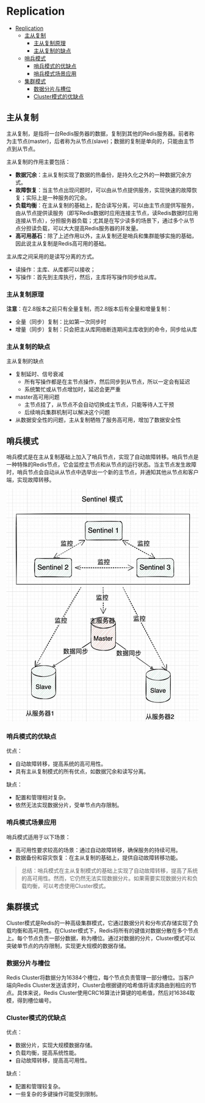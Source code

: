 # Replication
- [Replication](#replication)
  - [主从复制](#主从复制)
    - [主从复制原理](#主从复制原理)
    - [主从复制的缺点](#主从复制的缺点)
  - [哨兵模式](#哨兵模式)
    - [哨兵模式的优缺点](#哨兵模式的优缺点)
    - [哨兵模式场景应用](#哨兵模式场景应用)
  - [集群模式](#集群模式)
    - [数据分片与槽位](#数据分片与槽位)
    - [Cluster模式的优缺点](#cluster模式的优缺点)

## 主从复制
主从复制，是指将一台Redis服务器的数据，复制到其他的Redis服务器。前者称为主节点(master)，后者称为从节点(slave)；数据的复制是单向的，只能由主节点到从节点。

主从复制的作用主要包括：
- **数据冗余**：主从复制实现了数据的热备份，是持久化之外的一种数据冗余方式。
- **故障恢复**：当主节点出现问题时，可以由从节点提供服务，实现快速的故障恢复；实际上是一种服务的冗余。
- **负载均衡**：在主从复制的基础上，配合读写分离，可以由主节点提供写服务，由从节点提供读服务（即写Redis数据时应用连接主节点，读Redis数据时应用连接从节点），分担服务器负载；尤其是在写少读多的场景下，通过多个从节点分担读负载，可以大大提高Redis服务器的并发量。
- **高可用基石**：除了上述作用以外，主从复制还是哨兵和集群能够实施的基础，因此说主从复制是Redis高可用的基础。

主从库之间采用的是读写分离的方式。
- 读操作：主库、从库都可以接收；
- 写操作：首先到主库执行，然后，主库将写操作同步给从库。

### 主从复制原理
**注意**：在2.8版本之前只有全量复制，而2.8版本后有全量和增量复制：
- 全量（同步）复制：比如第一次同步时
- 增量（同步）复制：只会把主从库网络断连期间主库收到的命令，同步给从库

### 主从复制的缺点
主从复制的缺点
- 复制延时、信号衰减
  - 所有写操作都是在主节点操作，然后同步到从节点，所以一定会有延迟
  - 系统繁忙或从节点增加时，延迟会更严重
- master高可用问题
  - 主节点挂了，从节点不会自动切换成主节点，只能等待人工干预
  - 后续哨兵集群机制可以解决这个问题
- 从数据安全性的问题，主从复制牺牲了服务高可用，增加了数据安全性

## 哨兵模式
哨兵模式是在主从复制基础上加入了哨兵节点，实现了自动故障转移。哨兵节点是一种特殊的Redis节点，它会监控主节点和从节点的运行状态。当主节点发生故障时，哨兵节点会自动从从节点中选举出一个新的主节点，并通知其他从节点和客户端，实现故障转移。

![Sentinel模式](assets/doc03/sentinel-mode.png)

### 哨兵模式的优缺点
优点：
- 自动故障转移，提高系统的高可用性。
- 具有主从复制模式的所有优点，如数据冗余和读写分离。

缺点：
- 配置和管理相对复杂。
- 依然无法实现数据分片，受单节点内存限制。

### 哨兵模式场景应用
哨兵模式适用于以下场景：

- 高可用性要求较高的场景：通过自动故障转移，确保服务的持续可用。
- 数据备份和容灾恢复：在主从复制的基础上，提供自动故障转移功能。

> 总结：哨兵模式在主从复制模式的基础上实现了自动故障转移，提高了系统的高可用性。然而，它仍然无法实现数据分片。如果需要实现数据分片和负载均衡，可以考虑使用Cluster模式。

## 集群模式
Cluster模式是Redis的一种高级集群模式，它通过数据分片和分布式存储实现了负载均衡和高可用性。在Cluster模式下，Redis将所有的键值对数据分散在多个节点上。每个节点负责一部分数据，称为槽位。通过对数据的分片，Cluster模式可以突破单节点的内存限制，实现更大规模的数据存储。

### 数据分片与槽位
Redis Cluster将数据分为16384个槽位，每个节点负责管理一部分槽位。当客户端向Redis Cluster发送请求时，Cluster会根据键的哈希值将请求路由到相应的节点。具体来说，Redis Cluster使用CRC16算法计算键的哈希值，然后对16384取模，得到槽位编号。

### Cluster模式的优缺点
优点：
- 数据分片，实现大规模数据存储。
- 负载均衡，提高系统性能。
- 自动故障转移，提高高可用性。

缺点：
- 配置和管理较复杂。
- 一些复杂的多键操作可能受到限制。
